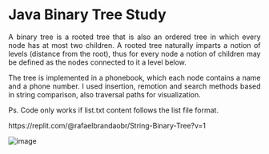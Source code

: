# Java Binary Tree Study
 <p align="justify">
A binary tree is a rooted tree that is also an ordered tree in which every node has at most two children. A rooted tree naturally imparts a notion of levels (distance from the root), thus for every node a notion of children may be defined as the nodes connected to it a level below.
</p>
<p align="justify">
The tree is implemented in a phonebook, which each node contains a name and a phone number. I used insertion, remotion and search methods based in string comparison, also traversal paths for visualization. 
</p>
<p align="justify">
Ps. Code only works if list.txt content follows the list file format.
</p>
https://replit.com/@rafaelbrandaobr/String-Binary-Tree?v=1  

![image](https://github.com/RafaelBrandaoBastos/BinaryTreeAplication/assets/72472711/d8780f90-c6ed-49c7-9d99-e0acbf427683)
